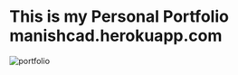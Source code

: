 # This is my Personal Portfolio manishcad.herokuapp.com

![portfolio](https://user-images.githubusercontent.com/82701298/189328393-34c5dfae-ed36-4bb5-9874-d4b63cf143a5.png)
